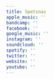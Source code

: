 ```yaml
---
title: Spetsnaz
apple_music: ''
bandcamp: ''
facebook: ''
google_music: ''
instagram: ''
soundcloud: ''
spotify: ''
twitter: ''
website: ''
youtube: ''
---
```

